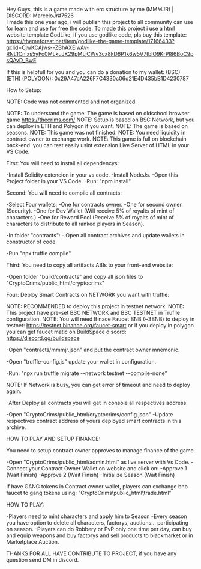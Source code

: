 Hey Guys, this is a game made with erc structure by me (MMMJR) | DISCORD: MarceloJr#7526  
I made this one year ago, i will publish this project to all community can use for learn and use for free the code.
To made this project i use a html website template GodLike, if you use godlike code, pls buy this template: https://themeforest.net/item/godlike-the-game-template/17166433?gclid=CjwKCAjws--ZBhAXEiwAv-RNL1Cnlxs5yFo0MLkuJK29pMLjCWv3cx8kD6P1k6w5V7tblO9KrPl86BoC9psQAvD_BwE

If this is helpfull for you and you can do a donation to my wallet: 
(BSC) (ETH) (POLYGON): 0x29A47cA226F7C4330c06d21E4D435bB1D4230787

How to Setup:

NOTE: Code was not commented and not organized.

NOTE: To understand the game: The game is based on oldschool browser game https://thecrims.com/
NOTE: Setup is based on BSC Network, but you can deploy in ETH and Polygon if you want.
NOTE: The game is based on seasons.
NOTE: This game was not finished.
NOTE: You need liquidity in contract owner to exchange work.
NOTE: This game is full on blockchain back-end. you can test easily usint extension Live Server of HTML in your VS Code.

First: You will need to install all dependencys:

-Install Solidity extencion in your vs code.
-Install NodeJs.
-Open this Project folder in your VS Code.
-Run: "npm install"

Second: You will need to compile all contracts:

-Select Four wallets:
     -One for contracts owner.
     -One for second owner. (Security).
     -One for Dev Wallet (Will receive 5% of royalts of mint of characters.)
     -One for Reward Pool (Receive 5% of royalts of mint of characters to distribute to all ranked players in Season). 

-In folder "contracts":
    - Open all contract archives and update wallets in constructor of code.

-Run "npx truffle compile"

Third: You need to copy all artifacts ABIs to your front-end website:

-Open folder "build/contracts" and copy all json files to "CryptoCrims/public_html/cryptocrims"

Four: Deploy Smart Contracts on NETWORK you want with truffle:

NOTE: RECOMMENDED to deploy this project in testnet network.
NOTE: This project have pre-set BSC NETWORK and BSC TESTNET in Truflle configuration.
NOTE: You will need Binace Faucet BNB (~3BNB) to deploy in testnet: https://testnet.binance.org/faucet-smart or if you deploy in polygon you can get faucet matic on BuildSpace discord: https://discord.gg/buildspace

-Open "contracts/mmmjr.json" and put the contract owner mnemonic.

-Open "truffle-config.js" update your wallet in configuration.

-Run: "npx run truffle migrate --network testnet --compile-none"

NOTE: If Network is busy, you can get error of timeout and need to deploy again.

-After Deploy all contracts you will get in console all respectives address.

-Open "CryptoCrims/public_html/cryptocrims/config.json"
    -Update respectives contract address of yours deployed smart contracts in this archive.

HOW TO PLAY AND SETUP FINANCE:

You need to setup contract owner approves to manage finance of the game.

-Open "CryptoCrims/public_html/admin.html" as live server with Vs Code.
-Connect your Contract Owner Wallet on website and click on:
     -Approve 1 (Wait Finish)
     -Approve 2 (Wait Finish)
     -Initialize Season (Wait Finish)


If have GANG tokens in Contract owner wallet, players can exchange bnb faucet to gang tokens using: "CryptoCrims\public_html\trade.html"

HOW TO PLAY:

-Players need to mint characters and apply him to Season
-Every season you have option to delete all characters, factorys, auctions... participating on season.
-Players can do Robbery or PvP only one time per day, can buy and equip weapons and buy factorys and sell products to blackmarket or in Marketplace Auction.

THANKS FOR ALL HAVE CONTRIBUTE TO PROJECT, if you have any question send DM in discord.





